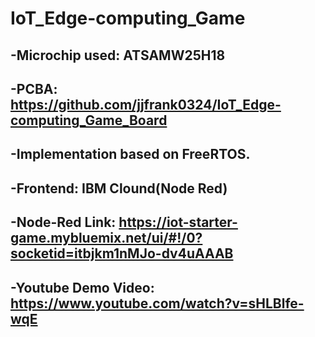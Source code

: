 # IoT_Edge-computing_Game

## -Microchip used: ATSAMW25H18
## -PCBA: https://github.com/jjfrank0324/IoT_Edge-computing_Game_Board
## -Implementation based on FreeRTOS.
## -Frontend: IBM Clound(Node Red)
## -Node-Red Link: https://iot-starter-game.mybluemix.net/ui/#!/0?socketid=itbjkm1nMJo-dv4uAAAB
## -Youtube Demo Video: https://www.youtube.com/watch?v=sHLBlfe-wqE
